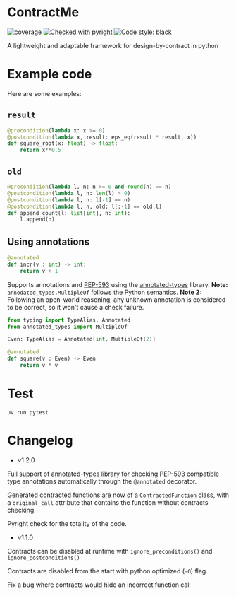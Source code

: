 # ContractMe

![coverage](https://gitlab.com/leogermond/contractme/badges/main/coverage.svg?job=tests)
[![Checked with pyright](https://microsoft.github.io/pyright/img/pyright_badge.svg)](https://microsoft.github.io/pyright/)
[![Code style: black](https://img.shields.io/badge/code%20style-black-000000.svg)](ttps://github.com/psf/black)

A lightweight and adaptable framework for design-by-contract in python

# Example code

Here are some examples:

## `result`

```python
@precondition(lambda x: x >= 0)
@postcondition(lambda x, result: eps_eq(result * result, x))
def square_root(x: float) -> float:
    return x**0.5
```

## `old`

```python
@precondition(lambda l, n: n >= 0 and round(n) == n)
@postcondition(lambda l, n: len(l) > 0)
@postcondition(lambda l, n: l[-1] == n)
@postcondition(lambda l, n, old: l[:-1] == old.l)
def append_count(l: list[int], n: int):
    l.append(n)
```

## Using annotations

```python
@annotated
def incr(v : int) -> int:
    return v + 1
```

Supports annotations and [PEP-593](https://peps.python.org/pep-0593/)
using the [annotated-types](https://pypi.org/project/annotated-types/) library.
**Note:** `annodated_types.MultipleOf` follows the Python semantics.
**Note 2:** Following an open-world reasoning, any unknown annotation is considered
to be correct, so it won't cause a check failure.

```python
from typing import TypeAlias, Annotated
from annotated_types import MultipleOf

Even: TypeAlias = Annotated[int, MultipleOf(2)]

@annotated
def square(v : Even) -> Even
    return v * v
```

# Test

`uv run pytest`

# Changelog

* v1.2.0

Full support of annotated-types library for checking PEP-593 compatible type annotations
automatically through the `@annotated` decorator.

Generated contracted functions are now of a `ContractedFunction` class, with a `original_call`
attribute that contains the function without contracts checking.

Pyright check for the totality of the code.

* v1.1.0

Contracts can be disabled at runtime with `ignore_preconditions()` and `ignore_postconditions()`

Contracts are disabled from the start with python optimized (`-O`) flag.

Fix a bug where contracts would hide an incorrect function call


